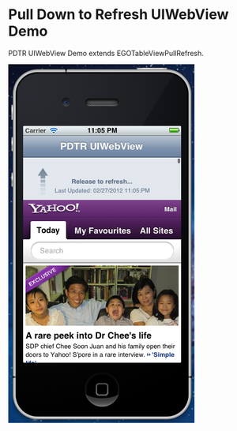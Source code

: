 # Pull Down to Refresh UIWebView Demo

PDTR UIWebView Demo extends EGOTableViewPullRefresh.

![](https://github.com/Atrac613/PullDownToRefreshUIWebView-iOS/raw/master/PullDownToRefreshUIWebView/ScreenShot.png)
